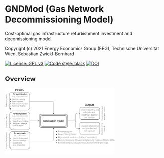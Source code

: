 # GNDMod (Gas Network Decommissioning Model)

Cost-optimal gas infrastructure refurbishment investment and decomissioning model

Copyright (c) 2021 Energy Economics Group (EEG), Technische Universität Wien, Sebastian Zwickl-Bernhard

[![License: GPL v3](https://img.shields.io/badge/License-GPLv3-blue.svg)](https://www.gnu.org/licenses/gpl-3.0)
[![Code style: black](https://img.shields.io/badge/code%20style-black-000000.svg)](https://github.com/psf/black)
[![DOI](https://zenodo.org/badge/DOI/10.5281/zenodo.7965761.svg)](https://doi.org/10.5281/zenodo.7965761)

## Overview

<p align="left" width="100%">
	<img src="./_static//flowchart.jpg" width=70% height=70% align="center" alt="Flowchart" />
</p>